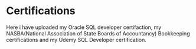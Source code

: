 # Certifications

Here i have uploaded my Oracle SQL developer certifaction, my NASBA(National Association of State Boards of Accountancy) Bookkeeping certifications and my Udemy SQL Developer certification.
